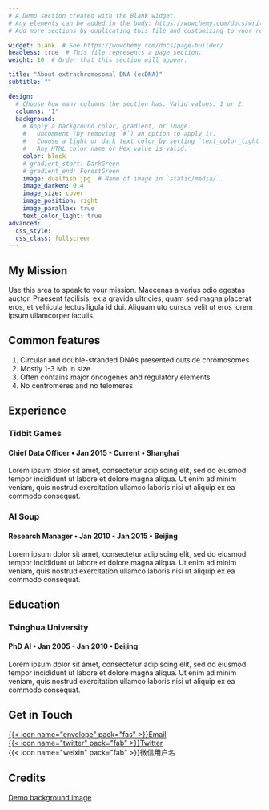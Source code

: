 ```yaml
---
# A Demo section created with the Blank widget.
# Any elements can be added in the body: https://wowchemy.com/docs/writing-markdown-latex/
# Add more sections by duplicating this file and customizing to your requirements.

widget: blank  # See https://wowchemy.com/docs/page-builder/
headless: true  # This file represents a page section.
weight: 10  # Order that this section will appear.

title: "About extrachromosomal DNA (ecDNA)"
subtitle: ""

design:
  # Choose how many columns the section has. Valid values: 1 or 2.
  columns: '1'
  background:
    # Apply a background color, gradient, or image.
    #   Uncomment (by removing `#`) an option to apply it.
    #   Choose a light or dark text color by setting `text_color_light`.
    #   Any HTML color name or Hex value is valid.
    color: black
    # gradient_start: DarkGreen
    # gradient_end: ForestGreen
    image: dualfish.jpg  # Name of image in `static/media/`.
    image_darken: 0.4
    image_size: cover
    image_position: right
    image_parallax: true
    text_color_light: true
advanced:
  css_style:
  css_class: fullscreen
---
```


## My Mission

Use this area to speak to your mission. Maecenas a varius odio egestas auctor. Praesent facilisis, ex a gravida ultricies, quam sed magna placerat eros, et vehicula lectus ligula id dui. Aliquam uto cursus velit ut eros lorem ipsum ullamcorper iaculis.

## Common features

 1) Circular and double-stranded DNAs presented outside chromosomes
 2) Mostly 1-3 Mb in size
 3) Often contains major oncogenes and regulatory elements
 4) No centromeres and no telomeres 

## Experience

### Tidbit Games
#### Chief Data Officer • Jan 2015 - Current • Shanghai
Lorem ipsum dolor sit amet, consectetur adipiscing elit, sed do eiusmod tempor incididunt ut labore et dolore magna aliqua. Ut enim ad minim veniam, quis nostrud exercitation ullamco laboris nisi ut aliquip ex ea commodo consequat.


### AI Soup
#### Research Manager • Jan 2010 - Jan 2015 • Beijing
Lorem ipsum dolor sit amet, consectetur adipiscing elit, sed do eiusmod tempor incididunt ut labore et dolore magna aliqua. Ut enim ad minim veniam, quis nostrud exercitation ullamco laboris nisi ut aliquip ex ea commodo consequat.

## Education

### Tsinghua University
#### PhD AI • Jan 2005 - Jan 2010 • Beijing
Lorem ipsum dolor sit amet, consectetur adipiscing elit, sed do eiusmod tempor incididunt ut labore et dolore magna aliqua. Ut enim ad minim veniam, quis nostrud exercitation ullamco laboris nisi ut aliquip ex ea commodo consequat.


## Get in Touch

[{{< icon name="envelope" pack="fas" >}}Email](mailto:me@example.com)  
[{{< icon name="twitter" pack="fab" >}}Twitter](https://twitter.com/wowchemy)  
{{< icon name="weixin" pack="fab" >}}微信用户名  

## Credits

[Demo background image](https://unsplash.com/photos/mNSOLgnDGzA)
